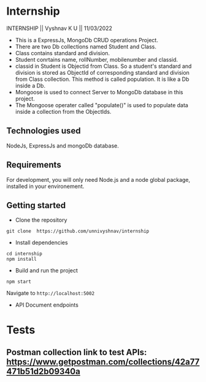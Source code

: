 # Internship
INTERNSHIP || Vyshnav K U ||  11/03/2022

* This is a ExpressJs, MongoDb CRUD operations Project.
* There are two Db collections named Student and Class.
* Class contains standard and division.
* Student conrtains name, rollNumber, mobilenumber and classid.
* classid in Student is Objectid from Class. So a student's standard and division is stored as ObjectId of corresponding standard and division from Class collection. This method is called population. It is  like a Db inside a Db.
* Mongoose is used to connect Server to MongoDb database in this project.
* The Mongoose operater called "populate()" is used to populate data inside a collection from the ObjectIds.

## Technologies used
NodeJs, ExpressJs and mongoDb database. 


## Requirements

For development, you will only need Node.js and a node global package, installed in your environement.


## Getting started
- Clone the repository
```
git clone  https://github.com/unnivyshnav/internship
```
- Install dependencies
```
cd internship
npm install
```
- Build and run the project
```
npm start
```
  Navigate to `http://localhost:5002`

- API Document endpoints


# Tests
Postman collection link to test APIs: 
https://www.getpostman.com/collections/42a77471b51d2b09340a
- 


